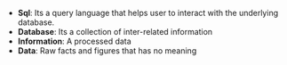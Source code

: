 * **Sql**: Its a query language that helps user to interact with the underlying database.
* **Database**: Its a collection of inter-related information
* **Information**: A processed data
* **Data**: Raw facts and figures that has no meaning